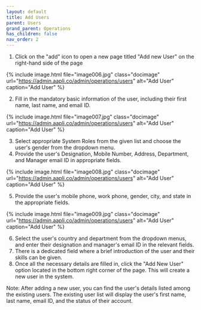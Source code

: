```yaml
---
layout: default
title: Add Users 
parent: Users
grand_parent: Operations
has_children: false
nav_order: 2
---
```

1.	Click on the "add" icon to open a new page titled "Add new User" on the right-hand side of the page

{% include image.html file="image006.jpg" class="docimage" url="https://admin.aapli.co/admin/operations/users" alt="Add User" caption="Add User" %}

2.	Fill in the mandatory basic information of the user, including their first name, last name, and email ID.

{% include image.html file="image007.jpg" class="docimage" url="https://admin.aapli.co/admin/operations/users" alt="Add User" caption="Add User" %}

3.	Select appropriate System Roles from the given list and choose the user's gender from the dropdown menu.
4.  Provide the user's Designation, Mobile Number, Address, Department, and Manager email ID in appropriate fields.

{% include image.html file="image008.jpg" class="docimage" url="https://admin.aapli.co/admin/operations/users" alt="Add User" caption="Add User" %}

5.	Provide the user's mobile phone, work phone, gender, city, and state in the appropriate fields.

{% include image.html file="image009.jpg" class="docimage" url="https://admin.aapli.co/admin/operations/users" alt="Add User" caption="Add User" %}

6.	Select the user's country and department from the dropdown menus, and enter their designation and manager's email ID in the relevant fields.
7.	There is a dedicated field where a brief introduction of the user and their skills can be given.
8.	Once all the necessary details are filled in, click the "Add New User" option located in the bottom right corner of the page. This will create a new user in the system.

Note: After adding a new user, you can find the user's details listed among the existing users. The existing user list will display the user's first name, last name, email ID, and the status of their account.
